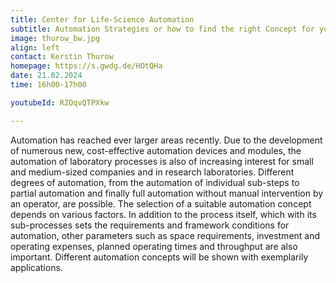 ```yaml
---
title: Center for Life-Science Automation
subtitle: Automation Strategies or how to find the right Concept for your Automation Project?
image: thurow_bw.jpg
align: left
contact: Kerstin Thurow
homepage: https://s.gwdg.de/HOtQHa
date: 21.02.2024
time: 16h00-17h00

youtubeId: RZOqvQTPXkw

---
```


Automation has reached ever larger areas recently. Due to the development of numerous new, 
cost-effective automation devices and modules, the automation of laboratory processes is 
also of increasing interest for small and medium-sized companies and in research laboratories. 
Different degrees of automation, from the automation of individual sub-steps to partial automation 
and finally full automation without manual intervention by an operator, are possible. 
The selection of a suitable automation concept depends on various factors. 
In addition to the process itself, which with its sub-processes sets the requirements and 
framework conditions for automation, other parameters such as space requirements, investment 
and operating expenses, planned operating times and throughput are also important.
Different automation concepts will be shown with exemplarily applications. 
